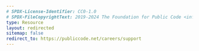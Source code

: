 ```yaml
---
# SPDX-License-Identifier: CC0-1.0
# SPDX-FileCopyrightText: 2019-2024 The Foundation for Public Code <info@publiccode.net>
type: Resource
layout: redirected
sitemap: false
redirect_to: https://publiccode.net/careers/support
---
```

